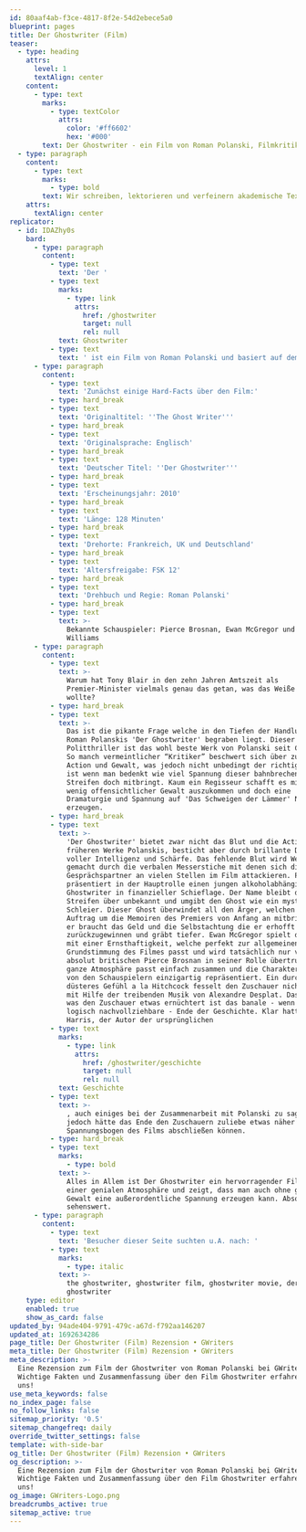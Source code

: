 ```yaml
---
id: 80aaf4ab-f3ce-4817-8f2e-54d2ebece5a0
blueprint: pages
title: Der Ghostwriter (Film)
teaser:
  - type: heading
    attrs:
      level: 1
      textAlign: center
    content:
      - type: text
        marks:
          - type: textColor
            attrs:
              color: '#ff6602'
              hex: '#000'
        text: Der Ghostwriter - ein Film von Roman Polanski, Filmkritik
  - type: paragraph
    content:
      - type: text
        marks:
          - type: bold
        text: Wir schreiben, lektorieren und verfeinern akademische Texte
    attrs:
      textAlign: center
replicator:
  - id: IDAZhy0s
    bard:
      - type: paragraph
        content:
          - type: text
            text: 'Der '
          - type: text
            marks:
              - type: link
                attrs:
                  href: /ghostwriter
                  target: null
                  rel: null
            text: Ghostwriter
          - type: text
            text: ' ist ein Film von Roman Polanski und basiert auf dem bekannten Roman "The Ghost" (2007) von dem britischen Schriftsteller Robert Harris. Die Story des Politthrillers handelt um einen ambitionierten Ghostwriter (im Film nur ''Ghost'' genannt), gespielt von Ewan McGregor. Der Ghost übernimmt den Auftrag, die Memoiren des ehemaligen britischen Premier-Ministers zu vervollständigen und deckt ungeahnte Geheimnisse auf, welche sein Leben in Gefahr bringen.'
      - type: paragraph
        content:
          - type: text
            text: 'Zunächst einige Hard-Facts über den Film:'
          - type: hard_break
          - type: text
            text: 'Originaltitel: ''The Ghost Writer'''
          - type: hard_break
          - type: text
            text: 'Originalsprache: Englisch'
          - type: hard_break
          - type: text
            text: 'Deutscher Titel: ''Der Ghostwriter'''
          - type: hard_break
          - type: text
            text: 'Erscheinungsjahr: 2010'
          - type: hard_break
          - type: text
            text: 'Länge: 128 Minuten'
          - type: hard_break
          - type: text
            text: 'Drehorte: Frankreich, UK und Deutschland'
          - type: hard_break
          - type: text
            text: 'Altersfreigabe: FSK 12'
          - type: hard_break
          - type: text
            text: 'Drehbuch und Regie: Roman Polanski'
          - type: hard_break
          - type: text
            text: >-
              Bekannte Schauspieler: Pierce Brosnan, Ewan McGregor und Olivia
              Williams
      - type: paragraph
        content:
          - type: text
            text: >-
              Warum hat Tony Blair in den zehn Jahren Amtszeit als
              Premier-Minister vielmals genau das getan, was das Weiße Haus
              wollte?
          - type: hard_break
          - type: text
            text: >-
              Das ist die pikante Frage welche in den Tiefen der Handlung von
              Roman Polanskis 'Der Ghostwriter' begraben liegt. Dieser präzise
              Politthriller ist das wohl beste Werk von Polanski seit Chinatown.
              So manch vermeintlicher “Kritiker” beschwert sich über zu wenig
              Action und Gewalt, was jedoch nicht unbedingt der richtige Ansatz
              ist wenn man bedenkt wie viel Spannung dieser bahnbrechende
              Streifen doch mitbringt. Kaum ein Regisseur schafft es mit so
              wenig offensichtlicher Gewalt auszukommen und doch eine
              Dramaturgie und Spannung auf 'Das Schweigen der Lämmer' Niveau zu
              erzeugen.
          - type: hard_break
          - type: text
            text: >-
              'Der Ghostwriter' bietet zwar nicht das Blut und die Action der
              früheren Werke Polanskis, besticht aber durch brillante Dialoge
              voller Intelligenz und Schärfe. Das fehlende Blut wird Wett
              gemacht durch die verbalen Messerstiche mit denen sich die
              Gesprächspartner an vielen Stellen im Film attackieren. Polanski
              präsentiert in der Hauptrolle einen jungen alkoholabhängigen
              Ghostwriter in finanzieller Schieflage. Der Name bleibt den ganzen
              Streifen über unbekannt und umgibt den Ghost wie ein mysteriöser
              Schleier. Dieser Ghost überwindet all den Ärger, welchen der
              Auftrag um die Memoiren des Premiers von Anfang an mitbringt. Doch
              er braucht das Geld und die Selbstachtung die er erhofft dadurch
              zurückzugewinnen und gräbt tiefer. Ewan McGregor spielt die Rolle
              mit einer Ernsthaftigkeit, welche perfekt zur allgemeinen
              Grundstimmung des Filmes passt und wird tatsächlich nur von dem
              absolut britischen Pierce Brosnan in seiner Rolle übertrumpft. Die
              ganze Atmosphäre passt einfach zusammen und die Charaktere werden
              von den Schauspielern einzigartig repräsentiert. Ein durchgängiges
              düsteres Gefühl a la Hitchcock fesselt den Zuschauer nicht zuletzt
              mit Hilfe der treibenden Musik von Alexandre Desplat. Das einzige
              was den Zuschauer etwas ernüchtert ist das banale - wenn auch
              logisch nachvollziehbare - Ende der Geschichte. Klar hatte Robert
              Harris, der Autor der ursprünglichen 
          - type: text
            marks:
              - type: link
                attrs:
                  href: /ghostwriter/geschichte
                  target: null
                  rel: null
            text: Geschichte
          - type: text
            text: >-
              , auch einiges bei der Zusammenarbeit mit Polanski zu sagen,
              jedoch hätte das Ende den Zuschauern zuliebe etwas näher am
              Spannungsbogen des Films abschließen können.
          - type: hard_break
          - type: text
            marks:
              - type: bold
            text: >-
              Alles in Allem ist Der Ghostwriter ein hervorragender Film mit
              einer genialen Atmosphäre und zeigt, dass man auch ohne große
              Gewalt eine außerordentliche Spannung erzeugen kann. Absolut
              sehenswert.
      - type: paragraph
        content:
          - type: text
            text: 'Besucher dieser Seite suchten u.A. nach: '
          - type: text
            marks:
              - type: italic
            text: >-
              the ghostwriter, ghostwriter film, ghostwriter movie, der
              ghostwriter
    type: editor
    enabled: true
    show_as_card: false
updated_by: 94ade404-9791-479c-a67d-f792aa146207
updated_at: 1692634286
page_title: Der Ghostwriter (Film) Rezension • GWriters
meta_title: Der Ghostwriter (Film) Rezension • GWriters
meta_description: >-
  Eine Rezension zum Film der Ghostwriter von Roman Polanski bei GWriters.de.
  Wichtige Fakten und Zusammenfassung über den Film Ghostwriter erfahren Sie bei
  uns!
use_meta_keywords: false
no_index_page: false
no_follow_links: false
sitemap_priority: '0.5'
sitemap_changefreq: daily
override_twitter_settings: false
template: with-side-bar
og_title: Der Ghostwriter (Film) Rezension • GWriters
og_description: >-
  Eine Rezension zum Film der Ghostwriter von Roman Polanski bei GWriters.de.
  Wichtige Fakten und Zusammenfassung über den Film Ghostwriter erfahren Sie bei
  uns!
og_image: GWriters-Logo.png
breadcrumbs_active: true
sitemap_active: true
---
```


